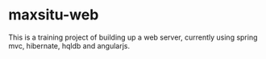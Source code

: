 # maxsitu-web
This is a training project of building up a web server, currently using spring mvc, hibernate, hqldb and angularjs.
